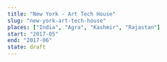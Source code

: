 ```yaml
---
title: "New York - Art Tech House"
slug: "new-york-art-tech-house"
places: ["India", "Agra", "Kashmir", "Rajastan"]
start: "2017-05"
end: "2017-06"
state: draft
---
```

